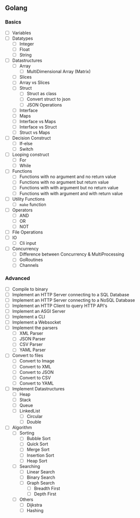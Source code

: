 ## Golang
### Basics
- [ ] Variables 
- [ ] Datatypes 
	- [ ] Integer 
	- [ ] Float 
	- [ ] String 
- [ ] Datastructures 
	- [ ] Array 
		- [ ] MultiDimensional Array (Matrix) 
	- [ ] Slices 
	- [ ] Array vs Slices 
	- [ ] Struct 
		- [ ] Struct as class 
		- [ ] Convert struct to json 
		- [ ] JSON Operations 
	- [ ] Interface 
	- [ ] Maps 
	- [ ] Interface vs Maps 
	- [ ] Interface vs Struct 
	- [ ] Struct vs Maps 
- [ ] Decision Construct 
	- [ ] If-else 
	- [ ] Switch 
- [ ] Looping construct 
	- [ ] For 
	- [ ] While 
- [ ] Functions 
	- [ ] Functions with no argument and no return value 
	- [ ] Functions with no argument but return value 
	- [ ] Functions with with argument but no return value 
	- [ ] Functions with with argument and with return value 
- [ ] Utility Functions
	- [ ] `make` function
- [ ] Operators 
	- [ ] AND 
	- [ ] OR 
	- [ ] NOT 
- [ ] File Operations 
- [ ] IO 
	- [ ] Cli input 
- [ ] Concurrency
	- [ ] Difference between Concurrency & MultiProcessing
	- [ ] GoRoutines
	- [ ] Channels

### Advanced
* [ ] Compile to binary
* [ ]  Implement an HTTP Server connecting to a SQL Database
* [ ] Implement an HTTP Server connecting to a NoSQL Database
* [ ] Implement an HTTP Client to query HTTP API's
* [ ] Implement an ASGI Server
* [ ] Implement a CLI 
* [ ] Implement a Websocket
* [ ] Implement the parsers
	* [ ] XML Parser
	* [ ] JSON Parser
	* [ ] CSV Parser
	* [ ] YAML Parser
* [ ] Convert to files
	* [ ] Convert to Image
	* [ ] Convert to XML
	* [ ] Convert to JSON
	* [ ] Convert to CSV
	* [ ] Convert to YAML
* [ ] Implement Datastructures
	* [ ] Heap
	* [ ] Stack
	* [ ] Queue
	* [ ] LinkedList
		* [ ] Circular
		* [ ] Double
* [ ] Algorithm
	* [ ] Sorting
		* [ ] Bubble Sort
		* [ ] Quick Sort
		* [ ] Merge Sort
		* [ ] Insertion Sort
		* [ ] Heap Sort
	* [ ] Searching
		* [ ] Linear Search
		* [ ] Binary Search
		* [ ] Graph Search
			* [ ] Breadth First
			* [ ] Depth First
	* [ ] Others
		* [ ] Dijkstra
		* [ ] Hashing
